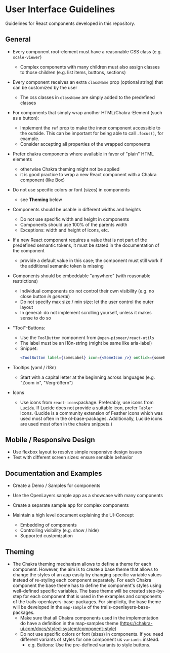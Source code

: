 # User Interface Guidelines

Guidelines for React components developed in this repository.

## General

- Every component root-element must have a reasonable CSS class (e.g. `scale-viewer`)
    - Complex components with many children must also assign classes to those children (e.g. list items, buttons, sections)
- Every component receives an extra `className` prop (optional string) that can be customized by the user
    - The css classes in `className` are simply added to the predefined classes
- For components that simply wrap another HTML/Chakra-Element (such as a button):
    - Implement the `ref` prop to make the inner component accessible to the outside. This can be important for being able to call `.focus()`, for example.
    - Consider accepting all properties of the wrapped components
- Prefer chakra components where available in favor of "plain" HTML elements
    - otherwise Chakra theming might not be applied
    - it is good practice to wrap a new React component with a Chakra component (like Box)
- Do not use specific colors or font (sizes) in components
    - see **Theming** below
- Components should be usable in different widths and heights
    - Do not use specific width and height in components
    - Components should use 100% of the parents width
    - Exceptions: width and height of icons, etc.
- If a new React component requires a value that is not part of the predefined semantic tokens, it must be stated in the documentation of the component
    - provide a default value in this case; the component must still work if the additional semantic token is missing
- Components should be embeddable "anywhere" (with reasonable restrictions)
    - Individual components do not control their own visibility (e.g. no close button _in general_)
    - Do not specify max size / min size: let the user control the outer layout
    - In general: do not implement scrolling yourself, unless it makes sense to do so
- "Tool"-Buttons:
    - Use the `ToolButton` component from `@open-pioneer/react-utils`
    - The label must be an i18n-string (might be same like aria-label)
    - Snippet:
        ```jsx
        <ToolButton label={someLabel} icon={<SomeIcon />} onClick={someEventHandler} />
        ```

- Tooltips (yaml / i18n)
    - Start with a capital letter at the beginning across languages (e.g. "Zoom in", "Vergrößern")
- Icons
    - Use icons from `react-icons`package. Preferably, use icons from `Lucide`. If Lucide does not provide a suitable icon, prefer `Tabler` Icons. (Lucide is a community extension of Feather icons which was used most often in the ol-base-packages. Additionally, Lucide icons are used most often in the chakra snippets.)

## Mobile / Responsive Design

- Use flexbox layout to resolve simple responsive design issues
- Test with different screen sizes: ensure sensible behavior

## Documentation and Examples

- Create a Demo / Samples for components
- Use the OpenLayers sample app as a showcase with many components
- Create a separate sample app for complex components

- Maintain a high level document explaining the UI-Concept
    - Embedding of components
    - Controlling visibility (e.g. show / hide)
    - Supported customization

## Theming

- The Chakra theming mechanism allows to define a theme for each component. However, the aim is to create a base theme that allows to change the styles of an app easily by changing specific variable values instead of re-styling each component separately. For each Chakra component the base theme has to define the component's styles using well-defined specific variables. The base theme will be created step-by-step for each component that is used in the examples and components of the trails-openlayers-base-packages. For simplicity, the base theme will be developed in the `map-sample` of the trails-openlayers-base-packages.
    - Make sure that all Chakra components used in the implementation do have a definition in the map-samples theme (https://chakra-ui.com/docs/styled-system/component-style)
    - Do not use specific colors or font (sizes) in components. If you need different variants of styles for one component us `variants` instead.
        - e.g. Buttons: Use the pre-defined variants to style buttons.
